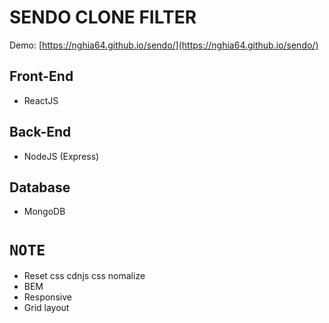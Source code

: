 # SENDO CLONE FILTER

Demo: [https://nghia64.github.io/sendo/](https://nghia64.github.io/sendo/)

## Front-End

- ReactJS

## Back-End

- NodeJS (Express)

## Database

- MongoDB

# `NOTE`

- Reset css cdnjs css nomalize
- BEM
- Responsive
- Grid layout 
